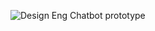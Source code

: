 ![Design Eng  Chatbot prototype](https://github.com/user-attachments/assets/09bc2253-e004-43a1-8cf7-30190de2c0c2)
